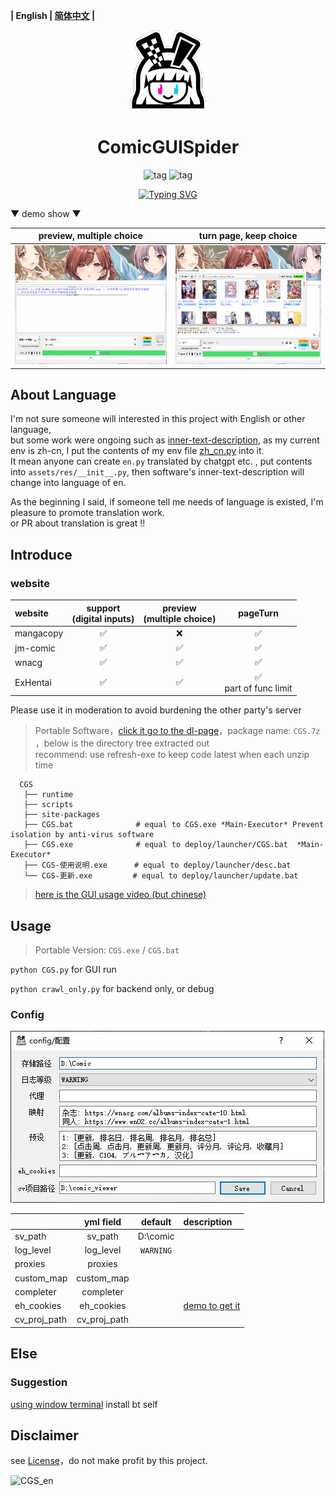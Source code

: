 **| English | [简体中文](README.md) |**

<div align="center">
  <a href="https://github.com/jasoneri/ComicGUISpider" target="_blank">
    <img src="assets/icon.png" alt="logo">
  </a>
  <h1 id="koishi">ComicGUISpider</h1>
  <img src="https://img.shields.io/badge/Python-3.12%2B-brightgreen.svg?style=social" alt="tag">
  <img src="https://img.shields.io/badge/Mode-GUI+Scrapy-blue.svg?colorA=abcdef" alt="tag">

  <p><a href="https://git.io/typing-svg"><img src="https://readme-typing-svg.demolab.com?font=Fira+Code&size=28&duration=2500&pause=1800&color=13C8C3&center=true&vCenter=true&multiline=true&width=950&height=100&lines=CGS%2C++A+comic%2Fmanga+download+software;which+support+preview(multiple+choice)+and+turn-page" alt="Typing SVG" /></a></p>
</div>

▼ demo show ▼

|                             preview, multiple choice                             |                            turn page, keep choice                            |
|:--------------------------------------------------------------------------------:|:----------------------------------------------------------------------------:|
| ![](https://raw.githubusercontent.com/jasoneri/imgur/main/CGS/preview-usage.gif) | ![](https://raw.githubusercontent.com/jasoneri/imgur/main/CGS/turn-page.gif) |

## About Language

I'm not sure someone will interested in this project with English or other language,<br>
but some work were ongoing such as [inner-text-description](assets/res/__init__.py), as my current env is zh-cn, I put
the contents of my env file [zh_cn.py](assets/zh_cn.py) into it. <br>
It mean anyone can create `en.py` translated by chatgpt etc. , put contents into `assets/res/__init__.py`, then
software's inner-text-description will change into language of en.

As the beginning I said, if someone tell me needs of language is existed, I'm pleasure to promote translation work. <br>
or PR about translation is great !!

## Introduce

### website

| website   | support<br>(digital inputs) | preview<br/>(multiple choice) |         pageTurn         |
|:----------|:---------------------------:|:-----------------------------:|:------------------------:|
| mangacopy |              ✅              |               ❌               |            ✅             |
| jm-comic  |              ✅              |               ✅               |            ✅             |
| wnacg     |              ✅              |               ✅               |            ✅             |
| ExHentai  |              ✅              |               ✅               | ✅<br/>part of func limit |

Please use it in moderation to avoid burdening the other party's server

> Portable Software，[click it go to the dl-page](https://github.com/jasoneri/ComicGUISpider/releases)，package
> name: `CGS.7z`
> ，below is the directory tree extracted out<br>
> recommend: use refresh-exe to keep code latest when each unzip time <br>

```shell
  CGS
   ├── runtime
   ├── scripts
   ├── site-packages
   ├── CGS.bat              # equal to CGS.exe *Main-Executor* Prevent isolation by anti-virus software 
   ├── CGS.exe              # equal to deploy/launcher/CGS.bat  *Main-Executor*
   ├── CGS-使用说明.exe      # equal to deploy/launcher/desc.bat
   └── CGS-更新.exe         # equal to deploy/launcher/update.bat
```

> [here is the GUI usage video (but chinese)](https://www.veed.io/view/zh-CN/688ae765-2bfb-4deb-9495-32b24a273373?panel=comments)

## Usage

> Portable Version: `CGS.exe` / `CGS.bat`

`python CGS.py` for GUI run

`python crawl_only.py` for backend only, or debug

### Config

![](assets/conf_usage.jpg)

|              |  yml field   |  default  | description                                                                                         |
|:-------------|:------------:|:---------:|:----------------------------------------------------------------------------------------------------|
| sv_path      |   sv_path    | D:\comic  |                                                                                                     |
| log_level    |  log_level   | `WARNING` |                                                                                                     |
| proxies      |   proxies    |           |                                                                                                     |
| custom_map   |  custom_map  |           |                                                                                                     |
| completer    |  completer   |           |                                                                                                     |
| eh_cookies   |  eh_cookies  |           | [demo to get it](https://raw.githubusercontent.com/jasoneri/imgur/main/CGS/ehentai_get_cookies.gif) |
| cv_proj_path | cv_proj_path |           |                                                                                                     |

## Else

### Suggestion

[using window terminal](https://apps.microsoft.com/detail/9N0DX20HK701?launch=true&mode=full&hl=zh-cn&gl=cn&ocid=bingwebsearch)
install bt self

## Disclaimer

see [License](LICENSE)，do not make profit by this project.

![CGS_en](https://count.getloli.com/get/@CGS_en?theme=rule34)
